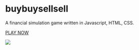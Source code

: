 # buybuysellsell

A financial simulation game written in Javascript, HTML, CSS.

[PLAY NOW](https://play.safacon.com/buybuysellsell)

![](https://www.safacon.com/site/images/buybuysellsell_full.gif)

